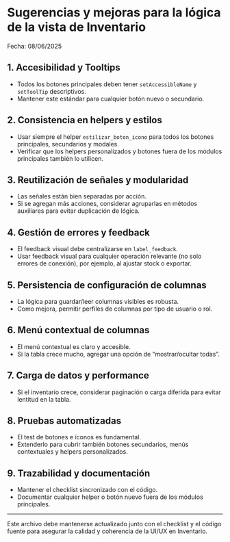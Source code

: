# Sugerencias y mejoras para la lógica de la vista de Inventario

Fecha: 08/06/2025

## 1. Accesibilidad y Tooltips
- Todos los botones principales deben tener `setAccessibleName` y `setToolTip` descriptivos.
- Mantener este estándar para cualquier botón nuevo o secundario.

## 2. Consistencia en helpers y estilos
- Usar siempre el helper `estilizar_boton_icono` para todos los botones principales, secundarios y modales.
- Verificar que los helpers personalizados y botones fuera de los módulos principales también lo utilicen.

## 3. Reutilización de señales y modularidad
- Las señales están bien separadas por acción.
- Si se agregan más acciones, considerar agruparlas en métodos auxiliares para evitar duplicación de lógica.

## 4. Gestión de errores y feedback
- El feedback visual debe centralizarse en `label_feedback`.
- Usar feedback visual para cualquier operación relevante (no solo errores de conexión), por ejemplo, al ajustar stock o exportar.

## 5. Persistencia de configuración de columnas
- La lógica para guardar/leer columnas visibles es robusta.
- Como mejora, permitir perfiles de columnas por tipo de usuario o rol.

## 6. Menú contextual de columnas
- El menú contextual es claro y accesible.
- Si la tabla crece mucho, agregar una opción de “mostrar/ocultar todas”.

## 7. Carga de datos y performance
- Si el inventario crece, considerar paginación o carga diferida para evitar lentitud en la tabla.

## 8. Pruebas automatizadas
- El test de botones e íconos es fundamental.
- Extenderlo para cubrir también botones secundarios, menús contextuales y helpers personalizados.

## 9. Trazabilidad y documentación
- Mantener el checklist sincronizado con el código.
- Documentar cualquier helper o botón nuevo fuera de los módulos principales.

---

Este archivo debe mantenerse actualizado junto con el checklist y el código fuente para asegurar la calidad y coherencia de la UI/UX en Inventario.
